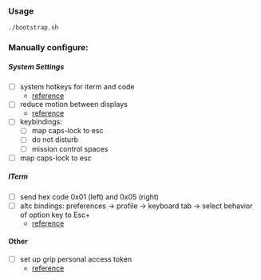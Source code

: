 ### Usage
```
./bootstrap.sh
```

### Manually configure:
##### System Settings
- [ ] system hotkeys for iterm and code
  - [reference](https://apple.stackexchange.com/a/167974)
- [ ] reduce motion between displays
  - [reference](https://apple.stackexchange.com/questions/17929/how-can-i-disable-animation-when-switching-desktops-in-lion)
- [ ] keybindings:
  - [ ] map caps-lock to esc
  - [ ] do not disturb
  - [ ] mission control spaces 
- [ ] map caps-lock to esc

##### ITerm
- [ ] send hex code 0x01 (left) and 0x05 (right)
- [ ] altc bindings: preferences -> profile -> keyboard tab -> select behavior of option key to Esc+
  - [reference](https://github.com/junegunn/fzf/issues/164)

#### Other
- [ ] set up grip personal access token
  - [reference](https://github.com/joeyespo/grip/tree/offline-renderer#configuration)
